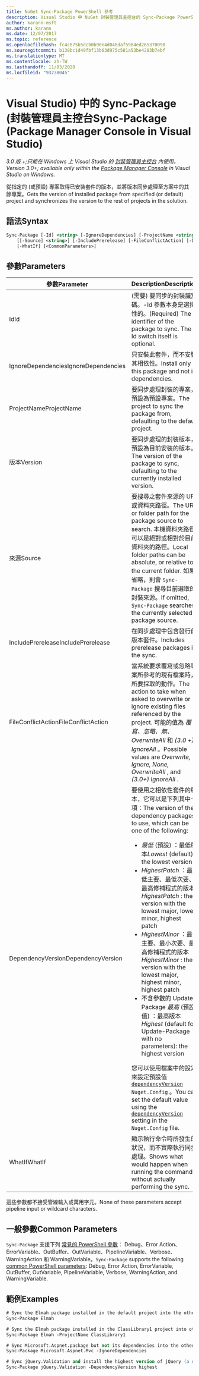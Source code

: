 ```yaml
---
title: NuGet Sync-Package PowerShell 參考
description: Visual Studio 中 NuGet 封裝管理員主控台的 Sync-Package PowerShell 命令參考。
author: karann-msft
ms.author: karann
ms.date: 12/07/2017
ms.topic: reference
ms.openlocfilehash: fc4c875b5dcb0b90e4d048daf5984ed265370090
ms.sourcegitcommit: b138bc1d49fbf13b63d975c581a53be4283b7ebf
ms.translationtype: MT
ms.contentlocale: zh-TW
ms.lasthandoff: 11/03/2020
ms.locfileid: "93238045"
---
```

# <a name="sync-package-package-manager-console-in-visual-studio"></a><span data-ttu-id="c6222-103">Visual Studio) 中的 Sync-Package (封裝管理員主控台</span><span class="sxs-lookup"><span data-stu-id="c6222-103">Sync-Package (Package Manager Console in Visual Studio)</span></span>

<span data-ttu-id="c6222-104">*3.0 版 +;只能在 Windows 上 Visual Studio 的 [封裝管理員主控台](../../consume-packages/install-use-packages-powershell.md) 內使用。*</span><span class="sxs-lookup"><span data-stu-id="c6222-104">*Version 3.0+; available only within the [Package Manager Console](../../consume-packages/install-use-packages-powershell.md) in Visual Studio on Windows.*</span></span>

<span data-ttu-id="c6222-105">從指定的 (或預設) 專案取得已安裝套件的版本，並將版本同步處理至方案中的其餘專案。</span><span class="sxs-lookup"><span data-stu-id="c6222-105">Gets the version of installed package from specified (or default) project and synchronizes the version to the rest of projects in the solution.</span></span>

## <a name="syntax"></a><span data-ttu-id="c6222-106">語法</span><span class="sxs-lookup"><span data-stu-id="c6222-106">Syntax</span></span>

```ps
Sync-Package [-Id] <string> [-IgnoreDependencies] [-ProjectName <string>] [[-Version] <string>]
    [[-Source] <string>] [-IncludePrerelease] [-FileConflictAction] [-DependencyVersion]
    [-WhatIf] [<CommonParameters>]
```

## <a name="parameters"></a><span data-ttu-id="c6222-107">參數</span><span class="sxs-lookup"><span data-stu-id="c6222-107">Parameters</span></span>

| <span data-ttu-id="c6222-108">參數</span><span class="sxs-lookup"><span data-stu-id="c6222-108">Parameter</span></span> | <span data-ttu-id="c6222-109">Description</span><span class="sxs-lookup"><span data-stu-id="c6222-109">Description</span></span> |
| --- | --- |
| <span data-ttu-id="c6222-110">Id</span><span class="sxs-lookup"><span data-stu-id="c6222-110">Id</span></span> | <span data-ttu-id="c6222-111"> (需要) 要同步的封裝識別碼。-Id 參數本身是選擇性的。</span><span class="sxs-lookup"><span data-stu-id="c6222-111">(Required) The identifier of the package to sync. The -Id switch itself is optional.</span></span> |
| <span data-ttu-id="c6222-112">IgnoreDependencies</span><span class="sxs-lookup"><span data-stu-id="c6222-112">IgnoreDependencies</span></span> | <span data-ttu-id="c6222-113">只安裝此套件，而不安裝其相依性。</span><span class="sxs-lookup"><span data-stu-id="c6222-113">Install only this package and not its dependencies.</span></span> |
| <span data-ttu-id="c6222-114">ProjectName</span><span class="sxs-lookup"><span data-stu-id="c6222-114">ProjectName</span></span> | <span data-ttu-id="c6222-115">要同步處理封裝的專案，預設為預設專案。</span><span class="sxs-lookup"><span data-stu-id="c6222-115">The project to sync the package from, defaulting to the default  project.</span></span> |
| <span data-ttu-id="c6222-116">版本</span><span class="sxs-lookup"><span data-stu-id="c6222-116">Version</span></span> | <span data-ttu-id="c6222-117">要同步處理的封裝版本，預設為目前安裝的版本。</span><span class="sxs-lookup"><span data-stu-id="c6222-117">The version of the package to sync, defaulting to the currently installed version.</span></span> |
| <span data-ttu-id="c6222-118">來源</span><span class="sxs-lookup"><span data-stu-id="c6222-118">Source</span></span> | <span data-ttu-id="c6222-119">要搜尋之套件來源的 URL 或資料夾路徑。</span><span class="sxs-lookup"><span data-stu-id="c6222-119">The URL or folder path for the package source to search.</span></span> <span data-ttu-id="c6222-120">本機資料夾路徑可以是絕對或相對於目前資料夾的路徑。</span><span class="sxs-lookup"><span data-stu-id="c6222-120">Local folder paths can be absolute, or relative to the current folder.</span></span> <span data-ttu-id="c6222-121">如果省略，則會 `Sync-Package` 搜尋目前選取的封裝來源。</span><span class="sxs-lookup"><span data-stu-id="c6222-121">If omitted, `Sync-Package` searches the currently selected package source.</span></span> |
| <span data-ttu-id="c6222-122">IncludePrerelease</span><span class="sxs-lookup"><span data-stu-id="c6222-122">IncludePrerelease</span></span> | <span data-ttu-id="c6222-123">在同步處理中包含發行前版本套件。</span><span class="sxs-lookup"><span data-stu-id="c6222-123">Includes prerelease packages in the sync.</span></span> |
| <span data-ttu-id="c6222-124">FileConflictAction</span><span class="sxs-lookup"><span data-stu-id="c6222-124">FileConflictAction</span></span> | <span data-ttu-id="c6222-125">當系統要求覆寫或忽略專案所參考的現有檔案時，所要採取的動作。</span><span class="sxs-lookup"><span data-stu-id="c6222-125">The action to take when asked to overwrite or ignore existing files referenced by the project.</span></span> <span data-ttu-id="c6222-126">可能的值為 *覆寫、忽略、無、OverwriteAll* 和 *(3.0 +)* *IgnoreAll* 。</span><span class="sxs-lookup"><span data-stu-id="c6222-126">Possible values are *Overwrite, Ignore, None, OverwriteAll* , and *(3.0+)* *IgnoreAll* .</span></span> |
| <span data-ttu-id="c6222-127">DependencyVersion</span><span class="sxs-lookup"><span data-stu-id="c6222-127">DependencyVersion</span></span> | <span data-ttu-id="c6222-128">要使用之相依性套件的版本，它可以是下列其中一項：</span><span class="sxs-lookup"><span data-stu-id="c6222-128">The version of the dependency packages to use, which can be one of the following:</span></span><br/><ul><li><span data-ttu-id="c6222-129">*最低* (預設) ：最低版本</span><span class="sxs-lookup"><span data-stu-id="c6222-129">*Lowest* (default): the lowest version</span></span></li><li><span data-ttu-id="c6222-130">*HighestPatch* ：最低主要、最低次要、最高修補程式的版本</span><span class="sxs-lookup"><span data-stu-id="c6222-130">*HighestPatch* : the version with the lowest major, lowest minor, highest patch</span></span></li><li><span data-ttu-id="c6222-131">*HighestMinor* ：最低主要、最小次要、最高修補程式的版本</span><span class="sxs-lookup"><span data-stu-id="c6222-131">*HighestMinor* : the version with the lowest major, highest minor, highest patch</span></span></li><li><span data-ttu-id="c6222-132">不含參數的 Update-Package *最高* (預設值) ：最高版本</span><span class="sxs-lookup"><span data-stu-id="c6222-132">*Highest* (default for Update-Package with no parameters): the highest version</span></span></li></ul><span data-ttu-id="c6222-133">您可以使用檔案中的設定來設定預設值 [`dependencyVersion`](../nuget-config-file.md#config-section) `Nuget.Config` 。</span><span class="sxs-lookup"><span data-stu-id="c6222-133">You can set the default value using the [`dependencyVersion`](../nuget-config-file.md#config-section) setting in the `Nuget.Config` file.</span></span> |
| <span data-ttu-id="c6222-134">WhatIf</span><span class="sxs-lookup"><span data-stu-id="c6222-134">WhatIf</span></span> | <span data-ttu-id="c6222-135">顯示執行命令時所發生的狀況，而不實際執行同步處理。</span><span class="sxs-lookup"><span data-stu-id="c6222-135">Shows what would happen when running the command without actually performing the sync.</span></span> |

<span data-ttu-id="c6222-136">這些參數都不接受管線輸入或萬用字元。</span><span class="sxs-lookup"><span data-stu-id="c6222-136">None of these parameters accept pipeline input or wildcard characters.</span></span>

## <a name="common-parameters"></a><span data-ttu-id="c6222-137">一般參數</span><span class="sxs-lookup"><span data-stu-id="c6222-137">Common Parameters</span></span>

<span data-ttu-id="c6222-138">`Sync-Package` 支援下列 [常見的 PowerShell 參數](/powershell/module/microsoft.powershell.core/about/about_commonparameters)： Debug、Error Action、ErrorVariable、OutBuffer、OutVariable、PipelineVariable、Verbose、WarningAction 和 WarningVariable。</span><span class="sxs-lookup"><span data-stu-id="c6222-138">`Sync-Package` supports the following [common PowerShell parameters](/powershell/module/microsoft.powershell.core/about/about_commonparameters): Debug, Error Action, ErrorVariable, OutBuffer, OutVariable, PipelineVariable, Verbose, WarningAction, and WarningVariable.</span></span>

## <a name="examples"></a><span data-ttu-id="c6222-139">範例</span><span class="sxs-lookup"><span data-stu-id="c6222-139">Examples</span></span>

```ps
# Sync the Elmah package installed in the default project into the other projects in the solution
Sync-Package Elmah

# Sync the Elmah package installed in the ClassLibrary1 project into other projects in the solution
Sync-Package Elmah -ProjectName ClassLibrary1

# Sync Microsoft.Aspnet.package but not its dependencies into the other projects in the solution
Sync-Package Microsoft.Aspnet.Mvc -IgnoreDependencies

# Sync jQuery.Validation and install the highest version of jQuery (a dependency) from the package source    
Sync-Package jQuery.Validation -DependencyVersion highest
```